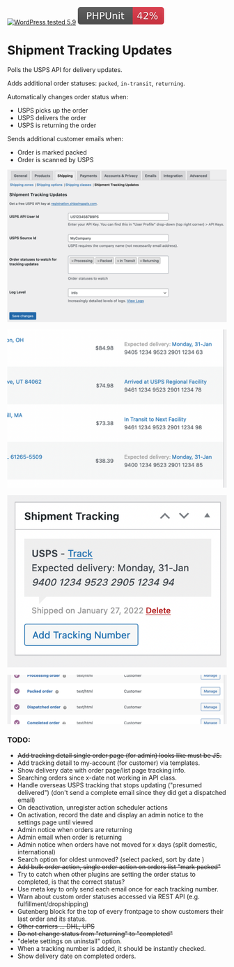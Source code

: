 [![WordPress tested 5.9](https://img.shields.io/badge/WordPress-v5.9%20tested-0073aa.svg)](https://wordpress.org/plugins/bh-wc-shipment-tracking-updates) [![PHPUnit ](./.github/coverage.svg)](https://brianhenryie.github.io/bh-wc-shipment-tracking-updates/)

# Shipment Tracking Updates

Polls the USPS API for delivery updates.

Adds additional order statuses: `packed`, `in-transit`, `returning`.

Automatically changes order status when: 
* USPS picks up the order
* USPS delivers the order
* USPS is returning the order

Sends additional customer emails when:
* Order is marked packed
* Order is scanned by USPS

![Settings](./.wordpress-org/screenshot-1.png "Settings page")

![Admin Order List UI](./.wordpress-org/admin-order-list.png "Admin order list shows expected delivery data and delivered status")

![Admin Order UI Shipment Tracking](./.wordpress-org/admin-order-view.png "Shipment Tracking metabox augmented with additional data")

![Additional Customer Emails](./.wordpress-org/new-customer-emails.png "Packed Order and Dispatched Order emails")



### TODO:

* ~~Add tracking detail single order page (for admin) looks like must be JS.~~
* Add tracking detail to my-account (for customer) via templates.
* Show delivery date with order page/list page tracking info.
* Searching orders since x-date not working in API class.
* Handle overseas USPS tracking that stops updating ("presumed delivered") (don't send a complete email since they did get a dispatched email)
* On deactivation, unregister action scheduler actions
* On activation, record the date and display an admin notice to the settings page until viewed
* Admin notice when orders are returning
* Admin email when order is returning
* Admin notice when orders have not moved for x days (split domestic, international)
* Search option for oldest unmoved? (select packed, sort by date )
* ~~Add bulk order action, single order action on orders list  "mark packed"~~
* Try to catch when other plugins are setting the order status to completed, is that the correct status?
* Use meta key to only send each email once for each tracking number.
* Warn about custom order statuses accessed via REST API (e.g. fulfillment/dropshipping)
* Gutenberg block for the top of every frontpage to show customers their last order and its status.
* ~~Other carriers ... DHL, UPS~~
* ~~Do not change status from "returning" to "completed"~~
* "delete settings on uninstall" option.
* When a tracking number is added, it should be instantly checked.
* Show delivery date on completed orders.
